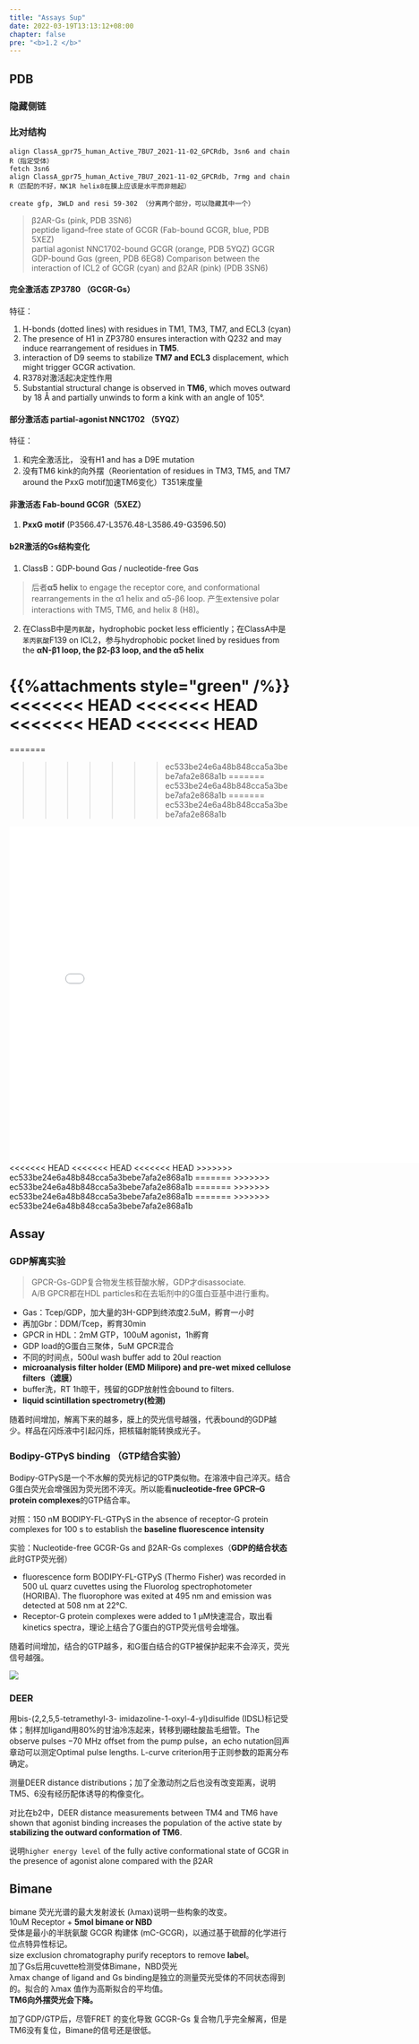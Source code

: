 ```yaml
---
title: "Assays Sup"
date: 2022-03-19T13:13:12+08:00
chapter: false
pre: "<b>1.2 </b>"
---
```


## PDB
### 隐藏侧链
### 比对结构
```
align ClassA_gpr75_human_Active_7BU7_2021-11-02_GPCRdb, 3sn6 and chain R（指定受体）
fetch 3sn6
align ClassA_gpr75_human_Active_7BU7_2021-11-02_GPCRdb, 7rmg and chain R（匹配的不好，NK1R helix8在膜上应该是水平而非翘起）

create gfp, 3WLD and resi 59-302 （分离两个部分，可以隐藏其中一个）
```

> β2AR-Gs (pink, PDB 3SN6)         
> peptide ligand–free state of GCGR (Fab-bound GCGR, blue, PDB 5XEZ)        
> partial agonist NNC1702-bound GCGR (orange, PDB 5YQZ)
> GCGR GDP-bound Gαs (green, PDB 6EG8)
> Comparison between the interaction of ICL2 of GCGR (cyan) and β2AR (pink) (PDB 3SN6)


#### 完全激活态 ZP3780 （GCGR-Gs）
特征：
1. H-bonds (dotted lines) with residues in TM1, TM3, TM7, and ECL3 (cyan)
2. The presence of H1 in ZP3780 ensures interaction with Q232 and may induce rearrangement of residues in **TM5**. 
3. interaction of D9 seems to stabilize **TM7 and ECL3** displacement, which might trigger GCGR activation. 
4. R378对激活起决定性作用
5. Substantial structural change is observed in **TM6**, which moves outward by 18 Å and partially unwinds to form a kink with an angle of 105°.

#### 部分激活态 partial-agonist NNC1702 （5YQZ）
特征：
1. 和完全激活比， 没有H1 and has a D9E mutation
2. 没有TM6 kink的向外摆（Reorientation of residues in TM3, TM5, and TM7 around the PxxG motif加速TM6变化）T351来度量

#### 非激活态 Fab-bound GCGR（5XEZ）
1. **PxxG motif** (P3566.47-L3576.48-L3586.49-G3596.50) 

#### b2R激活的Gs结构变化
1. ClassB：GDP-bound Gαs / nucleotide-free Gαs
> 	后者**α5 helix** to engage the receptor core, and conformational rearrangements in the α1 helix and α5-β6 loop. 产生extensive polar interactions with TM5, TM6, and helix 8 (H8)。
2. 在ClassB中是`丙氨酸`，hydrophobic pocket less efficiently；在ClassA中是`苯丙氨酸`F139 on ICL2，参与hydrophobic pocket lined by residues from the **αN-β1 loop, the β2-β3 loop, and the α5 helix**

{{%attachments style="green" /%}}
<<<<<<< HEAD
<<<<<<< HEAD
<<<<<<< HEAD
<<<<<<< HEAD
=======
=======
>>>>>>> ec533be24e6a48b848cca5a3bebe7afa2e868a1b
=======
>>>>>>> ec533be24e6a48b848cca5a3bebe7afa2e868a1b
=======
>>>>>>> ec533be24e6a48b848cca5a3bebe7afa2e868a1b
<iframe 
src="/images/calssab.mov" 
scrolling="no" 
border="0" 
frameborder="no" 
framespacing="0" 
allowfullscreen="true" 
height=600 
width=800> 
</iframe>
<<<<<<< HEAD
<<<<<<< HEAD
<<<<<<< HEAD
>>>>>>> ec533be24e6a48b848cca5a3bebe7afa2e868a1b
=======
>>>>>>> ec533be24e6a48b848cca5a3bebe7afa2e868a1b
=======
>>>>>>> ec533be24e6a48b848cca5a3bebe7afa2e868a1b
=======
>>>>>>> ec533be24e6a48b848cca5a3bebe7afa2e868a1b

## Assay

### GDP解离实验

> GPCR-Gs-GDP复合物发生核苷酸水解，GDP才disassociate.        
> A/B GPCR都在HDL particles和在去垢剂中的G蛋白亚基中进行重构。

- Gas：Tcep/GDP，加大量的3H-GDP到终浓度2.5uM，孵育一小时         
- 再加Gbr：DDM/Tcep，孵育30min        
- GPCR in HDL：2mM GTP，100uM agonist，1h孵育   
- GDP load的G蛋白三聚体，5uM GPCR混合
- 不同的时间点，500ul wash buffer add to 20ul reaction
- **microanalysis filter holder (EMD Milipore) and pre-wet mixed cellulose filters（滤膜）**        
- buffer洗，RT 1h晾干，残留的GDP放射性会bound to filters.         
- **liquid scintillation spectrometry(检测)**          

随着时间增加，解离下来的越多，膜上的荧光信号越强，代表bound的GDP越少。样品在闪烁液中引起闪烁，把核辐射能转换成光子。 


### Bodipy-GTPγS binding （GTP结合实验）
Bodipy-GTPγS是一个不水解的荧光标记的GTP类似物。在溶液中自己淬灭。结合G蛋白荧光会增强因为荧光团不淬灭。所以能看**nucleotide-free GPCR–G protein complexes**的GTP结合率。

对照：150 nM BODIPY-FL-GTPγS in the absence of receptor-G protein complexes for 100 s to establish the **baseline fluorescence intensity**    

实验：Nucleotide-free GCGR-Gs and β2AR-Gs complexes（**GDP的结合状态** 此时GTP荧光弱）      
- fluorescence form BODIPY-FL-GTPyS (Thermo Fisher) was recorded in 500 uL quarz cuvettes using the Fluorolog spectrophotometer (HORIBA). The fluorophore was exited at 495 nm and emission was detected at 508 nm at 22°C.      
- Receptor-G protein complexes were added to 1 μM快速混合，取出看kinetics spectra，理论上结合了G蛋白的GTP荧光信号会增强。          

随着时间增加，结合的GTP越多，和G蛋白结合的GTP被保护起来不会淬灭，荧光信号越强。

![](https://els-jbs-prod-cdn.jbs.elsevierhealth.com/cms/attachment/8176638d-2787-41fe-9519-a6722aef5b3d/gr1_lrg.jpg)


### DEER
用bis-(2,2,5,5-tetramethyl-3- imidazoline-1-oxyl-4-yl)disulfide (IDSL)标记受体；制样加ligand用80%的甘油冷冻起来，转移到硼硅酸盐毛细管。The observe pulses −70 MHz offset from the pump pulse，an echo nutation回声章动可以测定Optimal pulse lengths. L-curve criterion用于正则参数的距离分布确定。

测量DEER distance distributions；加了全激动剂之后也没有改变距离，说明TM5、6没有经历配体诱导的构像变化。

对比在b2中，DEER distance measurements between TM4 and TM6 have shown that agonist binding increases the population of the active state by **stabilizing the outward conformation of TM6**.

说明`higher energy level` of the fully active conformational state of GCGR in the presence of agonist alone compared with the β2AR 


## Bimane
bimane 荧光光谱的最大发射波长 (λmax)说明一些构象的改变。         
10uM Receptor + **5mol bimane or NBD**  
受体是最小的半胱氨酸 GCGR 构建体 (mC-GCGR)，以通过基于硫醇的化学进行位点特异性标记。          
size exclusion chromatography purify receptors to remove **label**。  
加了Gs后用cuvette检测受体Bimane，NBD荧光          
λmax change of ligand and Gs binding是独立的测量荧光受体的不同状态得到的。拟合的 λmax 值作为高斯拟合的平均值。       
**TM6向外摆荧光会下降。**

加了GDP/GTP后，尽管FRET 的变化导致 GCGR-Gs 复合物几乎完全解离，但是TM6没有复位，Bimane的信号还是很低。



